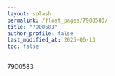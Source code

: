 ```yaml
---
layout: splash
permalink: /float_pages/7900583/
title: "7900583"
author_profile: false
last_modified_at: 2025-06-13
toc: false
---
```

 
7900583
